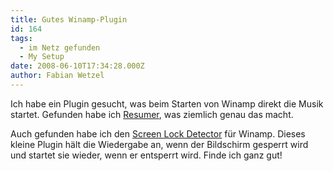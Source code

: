 ```yaml
---
title: Gutes Winamp-Plugin
id: 164
tags:
  - im Netz gefunden
  - My Setup
date: 2008-06-10T17:34:28.000Z
author: Fabian Wetzel
---
```


Ich habe ein Plugin gesucht, was beim Starten von Winamp direkt die Musik startet. Gefunden habe ich [Resumer](http://www.winamp.com/plugins/details/27878), was ziemlich genau das macht.

Auch gefunden habe ich den [Screen Lock Detector](http://www.winamp.com/plugins/details/147240) für Winamp. Dieses kleine Plugin hält die Wiedergabe an, wenn der Bildschirm gesperrt wird und startet sie wieder, wenn er entsperrt wird. Finde ich ganz gut!
